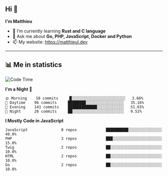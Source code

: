 ## Hi 👋
**I'm Matthieu**

- 🌱 I’m currently learning **Rust and C language**
- 💬 Ask me about **Go, PHP, JavaScript, Docker and Python**
- 📫 My website: https://matthieul.dev

-------

## 📊 Me in statistics
<!--START_SECTION:waka-->
![Code Time](http://img.shields.io/badge/Code%20Time-218%20hrs%2011%20mins-blue)

**I'm a Night 🦉** 

```text
🌞 Morning    10 commits     █░░░░░░░░░░░░░░░░░░░░░░░░   3.66% 
🌆 Daytime    96 commits     ████████░░░░░░░░░░░░░░░░░   35.16% 
🌃 Evening    141 commits    █████████████░░░░░░░░░░░░   51.65% 
🌙 Night      26 commits     ██░░░░░░░░░░░░░░░░░░░░░░░   9.52%

```


**I Mostly Code in JavaScript** 

```text
JavaScript               8 repos             ██████████░░░░░░░░░░░░░░░   40.0% 
PHP                      3 repos             ███░░░░░░░░░░░░░░░░░░░░░░   15.0% 
Twig                     2 repos             ██░░░░░░░░░░░░░░░░░░░░░░░   10.0% 
HTML                     2 repos             ██░░░░░░░░░░░░░░░░░░░░░░░   10.0% 
Go                       2 repos             ██░░░░░░░░░░░░░░░░░░░░░░░   10.0%

```



<!--END_SECTION:waka-->
